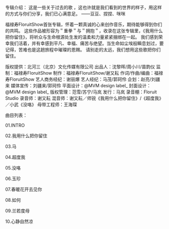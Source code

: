 专辑介绍：
这是一些关于过去的歌 ，这也许就是我们看到的世界的样子，用这样的方式与你们分享，我们已心满意足。 ——豆豆、捏捏、咪咪

福禄寿FloruitShow首张专辑，怀着一颗真诚的心来创作音乐，期待能够得到你们的共鸣。
这些作品被形容为＂重拳＂与＂拥抱＂，收录在这张专辑里，《我用什么把你留住》，将听众与生命根源处生发的温柔和力量紧紧捆绑在一起。
我们感到荣幸我们活着，并有幸感到平凡、幸福、痛苦与绝望。当生命如尘埃般瞬息划过，要记得，苦难也是这趟旅程中璀璨的恩赐。
请别走的太远，我们想用这些歌把你们留住。



 版权提供：北河三（北京）文化传媒有限公司
出品人：沈黎晖/周小川/苗韵仪
监制：福禄寿FloruitShow
制作：福禄寿FloruitShow/谢又耘
作词/作曲/编曲：福禄寿FloruitShow
艺人商务经纪：谢丽爆
艺人经纪：马茂/郭珂伶
企划：赵亮/刘疆来
媒体宣传：刘疆来/郭珂伶
平面设计：@MVM design label_
封面设计：@MVM design label_
版权管理：范雪/苏宁/马岚
发行：马岚
录音棚：Floruit Studio
录音师：谢又耘
混音师：谢又耘／师锐《我用什么把你留住》/《超度我》／小武《没咯》
母带工程师：王海琛




曲目列表：

01.INTRO

02.我用什么把你留住

03.马

04.超度我

05.没咯

06.玉珍

07.春暖花开去见你

08.如何

09.兰若度母

10.心静自然凉
